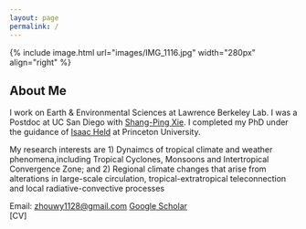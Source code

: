 ```yaml
---
layout: page
permalink: /
---
```


{% include image.html url="images/IMG_1116.jpg" width="280px" align="right" %}
## About Me
I work on Earth & Environmental Sciences at Lawrence Berkeley Lab. I was a Postdoc at UC San Diego with [Shang-Ping Xie]. I completed my PhD under the guidance of [Isaac Held] at Princeton University.

My research interests are 1) Dynaimcs of tropical climate and weather phenomena,including Tropical Cyclones, Monsoons and Intertropical Convergence Zone; and 2) Regional climate changes that arise from alterations in large-scale circulation, tropical-extratropical teleconnection and local radiative-convective processes

Email: zhouwy1128@gmail.com
[Google Scholar]        
[CV]

[Shang-Ping Xie]: http://scrippsscholars.ucsd.edu/sxie/
[Isaac Held]: https://www.gfdl.noaa.gov/isaac-held-homepage/
[Google Scholar]: https://scholar.google.com/citations?user=qlLj08YAAAAJ&hl=en
